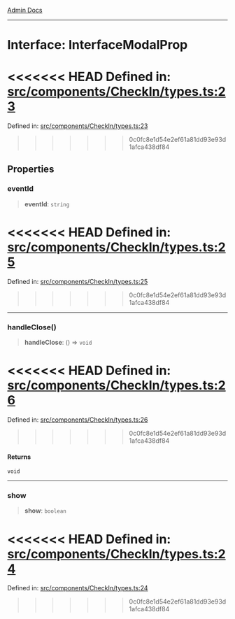 [Admin Docs](/)

***

# Interface: InterfaceModalProp

<<<<<<< HEAD
Defined in: [src/components/CheckIn/types.ts:23](https://github.com/abhassen44/talawa-admin/blob/285f7384c3d26b5028a286d84f89b85120d130a2/src/components/CheckIn/types.ts#L23)
=======
Defined in: [src/components/CheckIn/types.ts:23](https://github.com/PalisadoesFoundation/talawa-admin/blob/main/src/components/CheckIn/types.ts#L23)
>>>>>>> 0c0fc8e1d54e2ef61a81dd93e93d1afca438df84

## Properties

### eventId

> **eventId**: `string`

<<<<<<< HEAD
Defined in: [src/components/CheckIn/types.ts:25](https://github.com/abhassen44/talawa-admin/blob/285f7384c3d26b5028a286d84f89b85120d130a2/src/components/CheckIn/types.ts#L25)
=======
Defined in: [src/components/CheckIn/types.ts:25](https://github.com/PalisadoesFoundation/talawa-admin/blob/main/src/components/CheckIn/types.ts#L25)
>>>>>>> 0c0fc8e1d54e2ef61a81dd93e93d1afca438df84

***

### handleClose()

> **handleClose**: () => `void`

<<<<<<< HEAD
Defined in: [src/components/CheckIn/types.ts:26](https://github.com/abhassen44/talawa-admin/blob/285f7384c3d26b5028a286d84f89b85120d130a2/src/components/CheckIn/types.ts#L26)
=======
Defined in: [src/components/CheckIn/types.ts:26](https://github.com/PalisadoesFoundation/talawa-admin/blob/main/src/components/CheckIn/types.ts#L26)
>>>>>>> 0c0fc8e1d54e2ef61a81dd93e93d1afca438df84

#### Returns

`void`

***

### show

> **show**: `boolean`

<<<<<<< HEAD
Defined in: [src/components/CheckIn/types.ts:24](https://github.com/abhassen44/talawa-admin/blob/285f7384c3d26b5028a286d84f89b85120d130a2/src/components/CheckIn/types.ts#L24)
=======
Defined in: [src/components/CheckIn/types.ts:24](https://github.com/PalisadoesFoundation/talawa-admin/blob/main/src/components/CheckIn/types.ts#L24)
>>>>>>> 0c0fc8e1d54e2ef61a81dd93e93d1afca438df84
